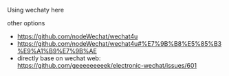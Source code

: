 Using wechaty here

other options
- https://github.com/nodeWechat/wechat4u
- https://github.com/nodeWechat/wechat4u#%E7%9B%B8%E5%85%B3%E9%A1%B9%E7%9B%AE
- directly base on wechat web: https://github.com/geeeeeeeeek/electronic-wechat/issues/601